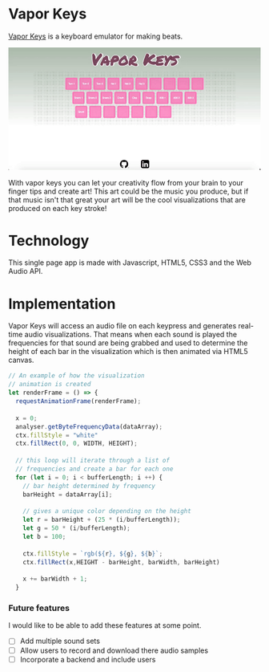 # Vapor Keys
[Vapor Keys](https://vapor-keys.herokuapp.com/) is a keyboard emulator for making beats.

![Vapor Keys](assets/vapor-keys-gif.gif)

With vapor keys you can let your creativity flow from your brain to your finger tips and create art! This art could be the music you produce, but if that music isn't that great your art will be the cool visualizations that are produced on each key stroke!

# Technology
This single page app is made with Javascript, HTML5, CSS3 and the Web Audio API.

# Implementation

Vapor Keys will access an audio file on each keypress and generates real-time audio visualizations. That means when each sound is played the frequencies for that sound are being grabbed and used to determine the height of each bar in the visualization which is then animated via HTML5 canvas.


```javascript
// An example of how the visualization
// animation is created
let renderFrame = () => {
  requestAnimationFrame(renderFrame);

  x = 0;
  analyser.getByteFrequencyData(dataArray);
  ctx.fillStyle = "white"
  ctx.fillRect(0, 0, WIDTH, HEIGHT);

  // this loop will iterate through a list of
  // frequencies and create a bar for each one
  for (let i = 0; i < bufferLength; i ++) {
    // bar height determined by frequency
    barHeight = dataArray[i];

    // gives a unique color depending on the height
    let r = barHeight + (25 * (i/bufferLength));
    let g = 50 * (i/bufferLength);
    let b = 100;

    ctx.fillStyle = `rgb(${r}, ${g}, ${b}`;
    ctx.fillRect(x,HEIGHT - barHeight, barWidth, barHeight)

    x += barWidth + 1;
  }
```



### Future features

I would like to be able to add these features at some point.
- [ ] Add multiple sound sets
- [ ] Allow users to record and download there audio samples
- [ ] Incorporate a backend and include users
